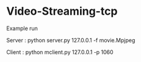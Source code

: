 # Video-Streaming-tcp

Example run

Server : python server.py 127.0.0.1 -f movie.Mpjpeg

Client : python mclient.py 127.0.0.1 -p 1060
